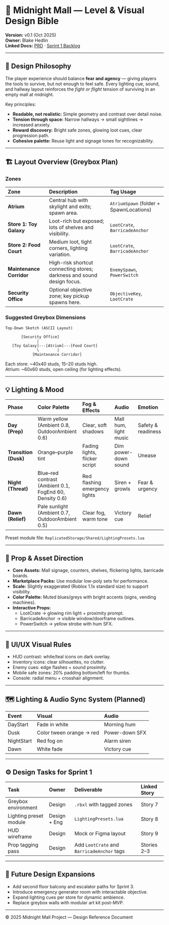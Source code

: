 # 🎨 Midnight Mall — Level & Visual Design Bible
**Version:** v0.1 (Oct 2025)  
**Owner:** Blake Hedlin  
**Linked Docs:** [PRD](./PRD.md) · [Sprint 1 Backlog](./sprint_backlog.md)

---

## 🧭 Design Philosophy
The player experience should balance **fear and agency** — giving players the tools to survive, but not enough to feel safe. Every lighting cue, sound, and hallway layout reinforces the *fight or flight* tension of surviving in an empty mall at midnight.

Key principles:
- **Readable, not realistic:** Simple geometry and contrast over detail noise.  
- **Tension through space:** Narrow hallways → small sightlines → increased anxiety.  
- **Reward discovery:** Bright safe zones, glowing loot cues, clear progression path.  
- **Cohesive palette:** Reuse light and signage tones for recognizability.

---

## 🏗️ Layout Overview (Greybox Plan)

### Zones
| Zone | Description | Tag Usage |
|:--|:--|:--|
| **Atrium** | Central hub with skylight and exits; spawn area. | `AtriumSpawn` (folder + SpawnLocations) |
| **Store 1: Toy Galaxy** | Loot-rich but exposed; lots of shelves and visibility. | `LootCrate`, `BarricadeAnchor` |
| **Store 2: Food Court** | Medium loot, tight corners, lighting variation. | `LootCrate`, `BarricadeAnchor` |
| **Maintenance Corridor** | High-risk shortcut connecting stores; darkness and sound design focus. | `EnemySpawn`, `PowerSwitch` |
| **Security Office** | Optional objective zone; key pickup spawns here. | `ObjectiveKey`, `LootCrate` |

### Suggested Greybox Dimensions
```
Top-Down Sketch (ASCII Layout)

       [Security Office]
              |
   [Toy Galaxy]---[Atrium]---[Food Court]
              \        |
            [Maintenance Corridor]
```
Each store: ~40x40 studs, 15–20 studs high.  
Atrium: ~60x60 studs, open ceiling (for lighting effects).

---

## 💡 Lighting & Mood

| Phase | Color Palette | Fog & Effects | Audio | Emotion |
|:--|:--|:--|:--|:--|
| **Day (Prep)** | Warm yellow (Ambient 0.8, OutdoorAmbient 0.6) | Clear, soft shadows | Mall hum, light music | Safety & readiness |
| **Transition (Dusk)** | Orange–purple tint | Fading lights, flicker script | Dim power-down sound | Unease |
| **Night (Threat)** | Blue–red contrast (Ambient 0.1, FogEnd 60, Density 0.6) | Red flashing emergency lights | Siren + growls | Fear & urgency |
| **Dawn (Relief)** | Pale sunlight (Ambient 0.7, OutdoorAmbient 0.5) | Clear fog, warm tone | Victory cue | Relief |

Preset module file: `ReplicatedStorage/Shared/LightingPresets.lua`

---

## 🧱 Prop & Asset Direction
- **Core Assets:** Mall signage, counters, shelves, flickering lights, barricade boards.  
- **Marketplace Packs:** Use modular low-poly sets for performance.  
- **Scale:** Slightly exaggerated (Roblox 1.1x standard size) to support visibility.  
- **Color Palette:** Muted blues/greys with bright accents (signs, vending machines).  
- **Interactive Props:**
  - LootCrate → glowing rim light + proximity prompt.
  - BarricadeAnchor → visible window/doorframe outlines.
  - PowerSwitch → yellow strobe with hum SFX.

---

## 🧩 UI/UX Visual Rules
- HUD contrast: white/teal icons on dark overlay.  
- Inventory icons: clear silhouettes, no clutter.  
- Enemy cues: edge flashes + sound proximity.  
- Mobile safe zones: 20% padding bottom/left for thumbs.  
- Console: radial menu + crosshair alignment.

---

## 🗺️ Lighting & Audio Sync System (Planned)
| Event | Visual | Audio |
|:--|:--|:--|
| DayStart | Fade in white | Morning hum |
| Dusk | Color tween orange → red | Power-down SFX |
| NightStart | Red fog on | Alarm siren |
| Dawn | White fade | Victory cue |

---

## ⚙️ Design Tasks for Sprint 1
| Task | Owner | Deliverable | Linked Story |
|:--|:--|:--|:--|
| Greybox environment | Design | `.rbxl` with tagged zones | Story 7 |
| Lighting preset module | Design + Eng | `LightingPresets.lua` | Story 8 |
| HUD wireframe | Design | Mock or Figma layout | Story 9 |
| Prop tagging pass | Design | Add `LootCrate` and `BarricadeAnchor` tags | Stories 2–3 |

---

## 📐 Future Design Expansions
- Add second floor balcony and escalator paths for Sprint 3.  
- Introduce emergency generator room with interactable objective.  
- Expand lighting cues per store for dynamic ambience.  
- Replace greybox walls with modular art kit post-MVP.

---

© 2025 Midnight Mall Project — Design Reference Document

